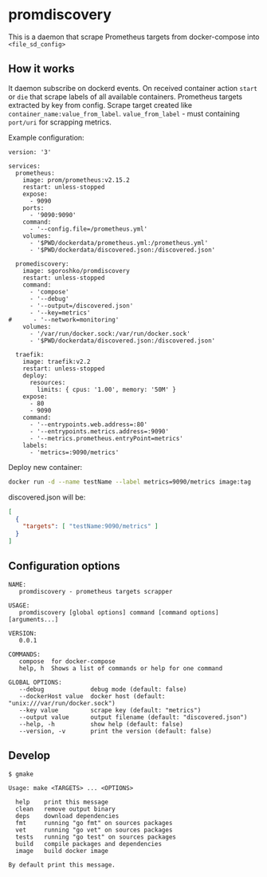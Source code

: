 # promdiscovery

This is a daemon that scrape Prometheus targets from docker-compose into `<file_sd_config>`

## How it works

It daemon subscribe on dockerd events. On received container action `start` or `die`
that scrape labels of all available containers. Prometheus targets extracted by key from config.
Scrape target created like `container_name:value_from_label`.
`value_from_label` - must containing `port/uri` for scrapping metrics. 

Example configuration:
```docker-compose
version: '3'

services:
  prometheus:
    image: prom/prometheus:v2.15.2
    restart: unless-stopped
    expose:
      - 9090
    ports:
      - '9090:9090'
    command:
      - '--config.file=/prometheus.yml'
    volumes:
      - '$PWD/dockerdata/prometheus.yml:/prometheus.yml'
      - '$PWD/dockerdata/discovered.json:/discovered.json'

  promediscovery:
    image: sgoroshko/promdiscovery
    restart: unless-stopped
    command:
      - 'compose'
      - '--debug'
      - '--output=/discovered.json'
      - '--key=metrics'
#      - '--network=monitoring'
    volumes:
      - '/var/run/docker.sock:/var/run/docker.sock'
      - '$PWD/dockerdata/discovered.json:/discovered.json'

  traefik:
    image: traefik:v2.2
    restart: unless-stopped
    deploy:
      resources:
        limits: { cpus: '1.00', memory: '50M' }
    expose:
      - 80
      - 9090
    command:
      - '--entrypoints.web.address=:80'
      - '--entrypoints.metrics.address=:9090'
      - '--metrics.prometheus.entryPoint=metrics'
    labels:
      - 'metrics=:9090/metrics'
```

Deploy new container:
```bash
docker run -d --name testName --label metrics=9090/metrics image:tag
```

discovered.json will be:
```json
[
  {
    "targets": [ "testName:9090/metrics" ]
  }
]
```

## Configuration options

```
NAME:
   promdiscovery - prometheus targets scrapper

USAGE:
   promdiscovery [global options] command [command options] [arguments...]

VERSION:
   0.0.1

COMMANDS:
   compose  for docker-compose
   help, h  Shows a list of commands or help for one command

GLOBAL OPTIONS:
   --debug             debug mode (default: false)
   --dockerHost value  docker host (default: "unix:///var/run/docker.sock")
   --key value         scrape key (default: "metrics")
   --output value      output filename (default: "discovered.json")
   --help, -h          show help (default: false)
   --version, -v       print the version (default: false)
```

## Develop

```
$ gmake

Usage: make <TARGETS> ... <OPTIONS>

  help    print this message
  clean   remove output binary
  deps    download dependencies
  fmt     running "go fmt" on sources packages
  vet     running "go vet" on sources packages
  tests   running "go test" on sources packages
  build   compile packages and dependencies
  image   build docker image

By default print this message.

```